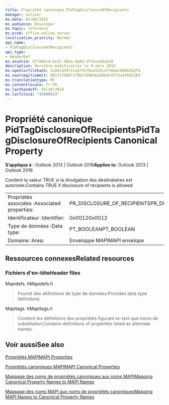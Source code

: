 ```yaml
---
title: Propriété canonique PidTagDisclosureOfRecipients
manager: soliver
ms.date: 03/09/2015
ms.audience: Developer
ms.topic: reference
ms.prod: office-online-server
localization_priority: Normal
api_name:
- PidTagDisclosureOfRecipients
api_type:
- HeaderDef
ms.assetid: d77d46cd-6e21-485a-bb0d-dffece562a28
description: Dernière modification le 9 mars 2015
ms.openlocfilehash: 2c047a5972ca475576a3325cef30ebc090a2b3fa
ms.sourcegitcommit: 8657170d071f9bcf680aba50b9c07f2a4fb82283
ms.translationtype: MT
ms.contentlocale: fr-FR
ms.lasthandoff: 04/28/2019
ms.locfileid: "33409523"
---
```

# <a name="pidtagdisclosureofrecipients-canonical-property"></a><span data-ttu-id="274a2-103">Propriété canonique PidTagDisclosureOfRecipients</span><span class="sxs-lookup"><span data-stu-id="274a2-103">PidTagDisclosureOfRecipients Canonical Property</span></span>

  
  
<span data-ttu-id="274a2-104">**S’applique à** : Outlook 2013 | Outlook 2016</span><span class="sxs-lookup"><span data-stu-id="274a2-104">**Applies to**: Outlook 2013 | Outlook 2016</span></span> 
  
<span data-ttu-id="274a2-105">Contient la valeur TRUE si la divulgation des destinataires est autorisée.</span><span class="sxs-lookup"><span data-stu-id="274a2-105">Contains TRUE if disclosure of recipients is allowed.</span></span>
  
|||
|:-----|:-----|
|<span data-ttu-id="274a2-106">Propriétés associées :</span><span class="sxs-lookup"><span data-stu-id="274a2-106">Associated properties:</span></span>  <br/> |<span data-ttu-id="274a2-107">PR_DISCLOSURE_OF_RECIPIENTS</span><span class="sxs-lookup"><span data-stu-id="274a2-107">PR_DISCLOSURE_OF_RECIPIENTS</span></span>  <br/> |
|<span data-ttu-id="274a2-108">Identificateur :</span><span class="sxs-lookup"><span data-stu-id="274a2-108">Identifier:</span></span>  <br/> |<span data-ttu-id="274a2-109">0x0012</span><span class="sxs-lookup"><span data-stu-id="274a2-109">0x0012</span></span>  <br/> |
|<span data-ttu-id="274a2-110">Type de données :</span><span class="sxs-lookup"><span data-stu-id="274a2-110">Data type:</span></span>  <br/> |<span data-ttu-id="274a2-111">PT_BOOLEAN</span><span class="sxs-lookup"><span data-stu-id="274a2-111">PT_BOOLEAN</span></span>  <br/> |
|<span data-ttu-id="274a2-112">Domaine :</span><span class="sxs-lookup"><span data-stu-id="274a2-112">Area:</span></span>  <br/> |<span data-ttu-id="274a2-113">Enveloppe MAPI</span><span class="sxs-lookup"><span data-stu-id="274a2-113">MAPI envelope</span></span>  <br/> |
   
## <a name="related-resources"></a><span data-ttu-id="274a2-114">Ressources connexes</span><span class="sxs-lookup"><span data-stu-id="274a2-114">Related resources</span></span>

### <a name="header-files"></a><span data-ttu-id="274a2-115">Fichiers d'en-tête</span><span class="sxs-lookup"><span data-stu-id="274a2-115">Header files</span></span>

<span data-ttu-id="274a2-116">Mapidefs. h</span><span class="sxs-lookup"><span data-stu-id="274a2-116">Mapidefs.h</span></span>
  
> <span data-ttu-id="274a2-117">Fournit des définitions de type de données.</span><span class="sxs-lookup"><span data-stu-id="274a2-117">Provides data type definitions.</span></span>
    
<span data-ttu-id="274a2-118">Mapitags. h</span><span class="sxs-lookup"><span data-stu-id="274a2-118">Mapitags.h</span></span>
  
> <span data-ttu-id="274a2-119">Contient les définitions des propriétés figurant en tant que noms de substitution.</span><span class="sxs-lookup"><span data-stu-id="274a2-119">Contains definitions of properties listed as alternate names.</span></span>
    
## <a name="see-also"></a><span data-ttu-id="274a2-120">Voir aussi</span><span class="sxs-lookup"><span data-stu-id="274a2-120">See also</span></span>



[<span data-ttu-id="274a2-121">Propriétés MAPI</span><span class="sxs-lookup"><span data-stu-id="274a2-121">MAPI Properties</span></span>](mapi-properties.md)
  
[<span data-ttu-id="274a2-122">Propriétés canoniques MAPI</span><span class="sxs-lookup"><span data-stu-id="274a2-122">MAPI Canonical Properties</span></span>](mapi-canonical-properties.md)
  
[<span data-ttu-id="274a2-123">Mappage des noms de propriétés canoniques aux noms MAPI</span><span class="sxs-lookup"><span data-stu-id="274a2-123">Mapping Canonical Property Names to MAPI Names</span></span>](mapping-canonical-property-names-to-mapi-names.md)
  
[<span data-ttu-id="274a2-124">Mappage des noms MAPI aux noms de propriétés canoniques</span><span class="sxs-lookup"><span data-stu-id="274a2-124">Mapping MAPI Names to Canonical Property Names</span></span>](mapping-mapi-names-to-canonical-property-names.md)

